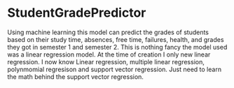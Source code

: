 # StudentGradePredictor
Using machine learning this model  can predict the grades of students based on their study time, absences, free  time, failures, health, and grades they got in semester  1 and semester 2.
This is nothing fancy the model used was a linear regression model. At the time of creation I only new linear regression. I now know Linear regression, multiple linear regression, polynmomial regresison and support vector regression. Just need to learn the math behind the support vector regression. 
